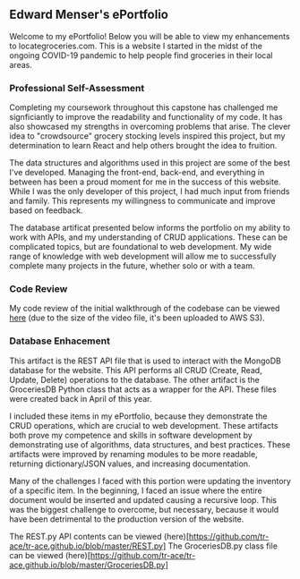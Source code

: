 ## Edward Menser's ePortfolio

Welcome to my ePortfolio! Below you will be able to view my enhancements to locategroceries.com. This is a website I started in the midst of the ongoing COVID-19 pandemic to help people find groceries in their local areas. 

### Professional Self-Assessment

Completing my coursework throughout this capstone has challenged me signficiantly to improve the readability and functionality of my code. It has also showcased my strengths in overcoming problems that arise. The clever idea to "crowdsource" grocery stocking levels inspired this project, but my determination to learn React and help others brought the idea to fruition. 

The data structures and algorithms used in this project are some of the best I've developed. Managing the front-end, back-end, and everything in between has been a proud moment for me in the success of this website. While I was the only developer of this project, I had much input from friends and family. This represents my willingness to communicate and improve based on feedback.

The database artificat presented below informs the portfolio on my ability to work with APIs, and my understanding of CRUD applications. These can be complicated topics, but are foundational to web development. My wide range of knowledge with web development will allow me to successfully complete many projects in the future, whether solo or with a team.

### Code Review

My code review of the initial walkthrough of the codebase can be viewed [here](http://locategroceries.com/static/code_review.rar) (due to the size of the video file, it's been uploaded to AWS S3).

### Database Enhacement

This artifact is the REST API file that is used to interact with the MongoDB database for the website. This API performs all CRUD (Create, Read, Update, Delete) operations to the database. The other artifact is the GroceriesDB Python class that acts as a wrapper for the API. These files were created back in April of this year.

I included these items in my ePortfolio, because they demonstrate the CRUD operations, which are crucial to web development. These artifacts both prove my competence and skills in software development by demonstrating use of algorithms, data structures, and best practices. These artifacts were improved by renaming modules to be more readable, returning dictionary/JSON values, and increasing documentation.

Many of the challenges I faced with this portion were updating the inventory of a specific item. In the beginning, I faced an issue where the entire document would be inserted and updated causing a recursive loop. This was the biggest challenge to overcome, but necessary, because it would have been detrimental to the production version of the website.

The REST.py API contents can be viewed (here)[https://github.com/tr-ace/tr-ace.github.io/blob/master/REST.py]
The GroceriesDB.py class file can be viewed (here)[https://github.com/tr-ace/tr-ace.github.io/blob/master/GroceriesDB.py]
